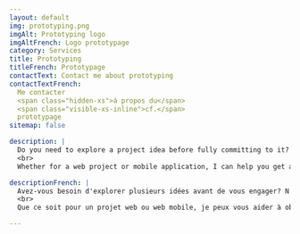 ```yaml
---
layout: default
img: prototyping.png
imgAlt: Prototyping logo
imgAltFrench: Logo prototypage
category: Services
title: Prototyping
titleFrench: Prototypage
contactText: Contact me about prototyping
contactTextFrench:
  Me contacter
  <span class="hidden-xs">à propos du</span>
  <span class="visible-xs-inline">cf.</span>
  prototypage
sitemap: false

description: |
  Do you need to explore a project idea before fully committing to it? Don't spend more time than necessary.
  <br>
  Whether for a web project or mobile application, I can help you get answers quickly.

descriptionFrench: |
  Avez-vous besoin d'explorer plusieurs idées avant de vous engager? N'y passez pas plus de temps que nécessaire.
  <br>
  Que ce soit pour un projet web ou web mobile, je peux vous aider à obtenir des réponses rapidement.

---
```


